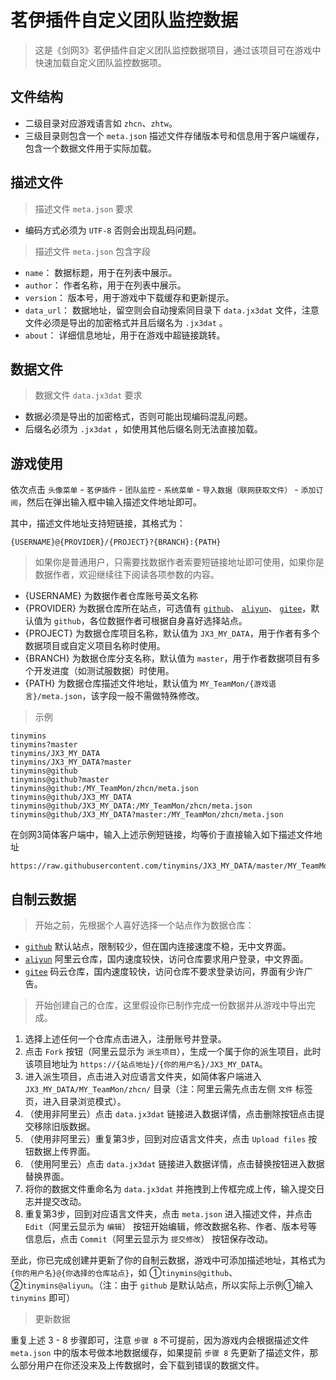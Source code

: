 # 茗伊插件自定义团队监控数据

> 这是《剑网3》茗伊插件自定义团队监控数据项目，通过该项目可在游戏中快速加载自定义团队监控数据项。

## 文件结构

 * 二级目录对应游戏语言如 `zhcn`、`zhtw`。
 * 三级目录则包含一个 `meta.json` 描述文件存储版本号和信息用于客户端缓存，包含一个数据文件用于实际加载。

## 描述文件

> 描述文件 `meta.json` 要求

 * 编码方式必须为 `UTF-8` 否则会出现乱码问题。

> 描述文件 `meta.json` 包含字段

 * `name`： 数据标题，用于在列表中展示。
 * `author`： 作者名称，用于在列表中展示。
 * `version`： 版本号，用于游戏中下载缓存和更新提示。
 * `data_url`： 数据地址，留空则会自动搜索同目录下 `data.jx3dat` 文件，注意文件必须是导出的加密格式并且后缀名为 `.jx3dat` 。
 * `about`： 详细信息地址，用于在游戏中超链接跳转。

## 数据文件

> 数据文件 `data.jx3dat` 要求

 * 数据必须是导出的加密格式，否则可能出现编码混乱问题。
 * 后缀名必须为 `.jx3dat` ，如使用其他后缀名则无法直接加载。

## 游戏使用

依次点击 `头像菜单` - `茗伊插件` - `团队监控` - `系统菜单` - `导入数据（联网获取文件）` - `添加订阅`，然后在弹出输入框中输入描述文件地址即可。

其中，描述文件地址支持短链接，其格式为：

```
{USERNAME}@{PROVIDER}/{PROJECT}?{BRANCH}:{PATH}
```

> 如果你是普通用户，只需要找数据作者索要短链接地址即可使用，如果你是数据作者，欢迎继续往下阅读各项参数的内容。

 * {USERNAME} 为数据作者仓库账号英文名称
 * {PROVIDER} 为数据仓库所在站点，可选值有 [`github`](https://github.com/tinymins/JX3_MY_DATA)、 [`aliyun`](https://code.aliyun.com/tinymins/JX3_MY_DATA)、 [`gitee`](https://gitee.com/tinymins/JX3_MY_DATA)，默认值为 `github`，各位数据作者可根据自身喜好选择站点。
 * {PROJECT} 为数据仓库项目名称，默认值为 `JX3_MY_DATA`，用于作者有多个数据项目或自定义项目名称时使用。
 * {BRANCH} 为数据仓库分支名称，默认值为 `master`，用于作者数据项目有多个开发进度（如测试服数据）时使用。
 * {PATH} 为数据仓库描述文件地址，默认值为 `MY_TeamMon/{游戏语言}/meta.json`，该字段一般不需做特殊修改。

> 示例

```
tinymins
tinymins?master
tinymins/JX3_MY_DATA
tinymins/JX3_MY_DATA?master
tinymins@github
tinymins@github?master
tinymins@github:/MY_TeamMon/zhcn/meta.json
tinymins@github/JX3_MY_DATA
tinymins@github/JX3_MY_DATA:/MY_TeamMon/zhcn/meta.json
tinymins@github/JX3_MY_DATA?master:/MY_TeamMon/zhcn/meta.json
```

在剑网3简体客户端中，输入上述示例短链接，均等价于直接输入如下描述文件地址

```
https://raw.githubusercontent.com/tinymins/JX3_MY_DATA/master/MY_TeamMon/zhcn/meta.json
```

## 自制云数据

> 开始之前，先根据个人喜好选择一个站点作为数据仓库：

 * [`github`](https://github.com/tinymins/JX3_MY_DATA) 默认站点，限制较少，但在国内连接速度不稳，无中文界面。
 * [`aliyun`](https://code.aliyun.com/tinymins/JX3_MY_DATA) 阿里云仓库，国内速度较快，访问仓库要求用户登录，中文界面。
 * [`gitee`](https://gitee.com/tinymins/JX3_MY_DATA) 码云仓库，国内速度较快，访问仓库不要求登录访问，界面有少许广告。

> 开始创建自己的仓库，这里假设你已制作完成一份数据并从游戏中导出完成。

1. 选择上述任何一个仓库点击进入，注册账号并登录。
2. 点击 `Fork` 按钮（阿里云显示为 `派生项目`），生成一个属于你的派生项目，此时该项目地址为 `https://{站点地址}/{你的用户名}/JX3_MY_DATA`。
3. 进入派生项目，点击进入对应语言文件夹，如简体客户端进入 `JX3_MY_DATA/MY_TeamMon/zhcn/` 目录（注：阿里云需先点击左侧 `文件` 标签页，进入目录浏览模式）。
4. （使用非阿里云）点击 `data.jx3dat` 链接进入数据详情，点击删除按钮点击提交移除旧版数据。
5. （使用非阿里云）重复第3步，回到对应语言文件夹，点击 `Upload files` 按钮数据上传界面。
6. （使用阿里云）点击 `data.jx3dat` 链接进入数据详情，点击替换按钮进入数据替换界面。
7. 将你的数据文件重命名为 `data.jx3dat` 并拖拽到上传框完成上传，输入提交日志并提交改动。
8. 重复第3步，回到对应语言文件夹，点击 `meta.json` 进入描述文件，并点击 `Edit`（阿里云显示为 `编辑`） 按钮开始编辑，修改数据名称、作者、版本号等信息后，点击 `Commit`（阿里云显示为 `提交修改`） 按钮保存改动。

至此，你已完成创建并更新了你的自制云数据，游戏中可添加描述地址，其格式为 `{你的用户名}@{你选择的仓库站点}`，如 ①`tinymins@github`、 ②`tinymins@aliyun`。（注：由于 `github` 是默认站点，所以实际上示例①输入 `tinymins` 即可）

> 更新数据

重复上述 3 - 8 步骤即可，注意 `步骤 8` 不可提前，因为游戏内会根据描述文件 `meta.json` 中的版本号做本地数据缓存，如果提前 `步骤 8` 先更新了描述文件，那么部分用户在你还没来及上传数据时，会下载到错误的数据文件。
